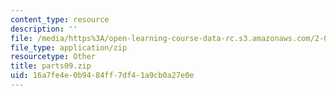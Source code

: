 ```yaml
---
content_type: resource
description: ''
file: /media/https%3A/open-learning-course-data-rc.s3.amazonaws.com/2-007-design-and-manufacturing-i-spring-2009/16a7fe4e0b9484ff7df41a9cb0a27e0e_parts09.zip
file_type: application/zip
resourcetype: Other
title: parts09.zip
uid: 16a7fe4e-0b94-84ff-7df4-1a9cb0a27e0e
---
```

